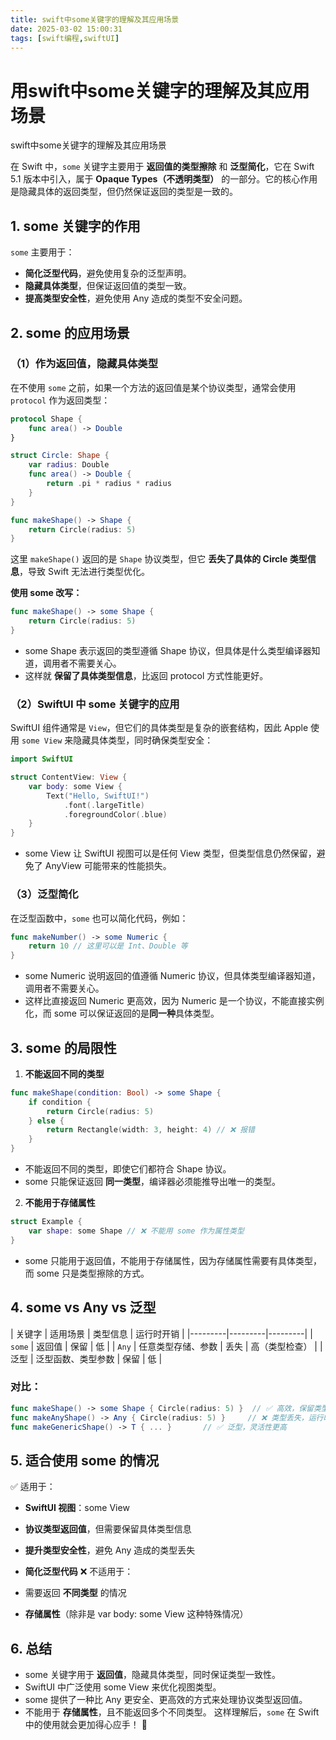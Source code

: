 ```yaml
---
title: swift中some关键字的理解及其应用场景
date: 2025-03-02 15:00:31
tags: [swift编程,swiftUI]
---
```




 # 用swift中some关键字的理解及其应用场景  
 swift中some关键字的理解及其应用场景 

 在 Swift 中，`some` 关键字主要用于 **返回值的类型擦除** 和 **泛型简化**，它在 Swift 5.1 版本中引入，属于 **Opaque Types（不透明类型）** 的一部分。它的核心作用是隐藏具体的返回类型，但仍然保证返回的类型是一致的。

## **1. some 关键字的作用**

`some` 主要用于：
<!--more-->
- **简化泛型代码**，避免使用复杂的泛型声明。
- **隐藏具体类型**，但保证返回值的类型一致。
- **提高类型安全性**，避免使用 Any 造成的类型不安全问题。
## **2. some 的应用场景**

### **（1）作为返回值，隐藏具体类型**

在不使用 `some` 之前，如果一个方法的返回值是某个协议类型，通常会使用 `protocol` 作为返回类型：

```swift
protocol Shape {
    func area() -> Double
}

struct Circle: Shape {
    var radius: Double
    func area() -> Double {
        return .pi * radius * radius
    }
}

func makeShape() -> Shape {
    return Circle(radius: 5)
}
```

这里 `makeShape()` 返回的是 `Shape` 协议类型，但它 **丢失了具体的 Circle 类型信息**，导致 Swift 无法进行类型优化。

**使用 some 改写：**

```swift
func makeShape() -> some Shape {
    return Circle(radius: 5)
}
```

- some Shape 表示返回的类型遵循 Shape 协议，但具体是什么类型编译器知道，调用者不需要关心。
- 这样就 **保留了具体类型信息**，比返回 protocol 方式性能更好。
### **（2）SwiftUI 中 some 关键字的应用**

SwiftUI 组件通常是 `View`，但它们的具体类型是复杂的嵌套结构，因此 Apple 使用 `some View` 来隐藏具体类型，同时确保类型安全：

```swift
import SwiftUI

struct ContentView: View {
    var body: some View {
        Text("Hello, SwiftUI!")
            .font(.largeTitle)
            .foregroundColor(.blue)
    }
}
```

- some View 让 SwiftUI 视图可以是任何 View 类型，但类型信息仍然保留，避免了 AnyView 可能带来的性能损失。
### **（3）泛型简化**

在泛型函数中，`some` 也可以简化代码，例如：

```swift
func makeNumber() -> some Numeric {
    return 10 // 这里可以是 Int、Double 等
}
```

- some Numeric 说明返回的值遵循 Numeric 协议，但具体类型编译器知道，调用者不需要关心。
- 这样比直接返回 Numeric 更高效，因为 Numeric 是一个协议，不能直接实例化，而 some 可以保证返回的是**同一种**具体类型。
## **3. some 的局限性**

1. **不能返回不同的类型**
```swift
func makeShape(condition: Bool) -> some Shape {
    if condition {
        return Circle(radius: 5)
    } else {
        return Rectangle(width: 3, height: 4) // ❌ 报错
    }
}
```

- 不能返回不同的类型，即使它们都符合 Shape 协议。
- some 只能保证返回 **同一类型**，编译器必须能推导出唯一的类型。
2. **不能用于存储属性**
```swift
struct Example {
    var shape: some Shape // ❌ 不能用 some 作为属性类型
}
```

- some 只能用于返回值，不能用于存储属性，因为存储属性需要有具体类型，而 some 只是类型擦除的方式。
## **4. some vs Any vs 泛型**

| 关键字 | 适用场景 | 类型信息 | 运行时开销 |
|---------|---------|---------|
| `some` | 返回值 | 保留 | 低 |
| `Any` | 任意类型存储、参数 | 丢失 | 高（类型检查） |
| 泛型 | 泛型函数、类型参数 | 保留 | 低 |

### **对比：**

```swift
func makeShape() -> some Shape { Circle(radius: 5) }  // ✅ 高效，保留类型信息
func makeAnyShape() -> Any { Circle(radius: 5) }     // ❌ 类型丢失，运行时开销大
func makeGenericShape() -> T { ... }       // ✅ 泛型，灵活性更高
```

## **5. 适合使用 some 的情况**

✅ 适用于：

- **SwiftUI 视图**：some View
- **协议类型返回值**，但需要保留具体类型信息
- **提升类型安全性**，避免 Any 造成的类型丢失
- **简化泛型代码**
❌ 不适用于：

- 需要返回 **不同类型** 的情况
- **存储属性**（除非是 var body: some View 这种特殊情况）
## **6. 总结**

- some 关键字用于 **返回值**，隐藏具体类型，同时保证类型一致性。
- SwiftUI 中广泛使用 some View 来优化视图类型。
- some 提供了一种比 Any 更安全、更高效的方式来处理协议类型返回值。
- 不能用于 **存储属性**，且不能返回多个不同类型。
这样理解后，`some` 在 Swift 中的使用就会更加得心应手！ 🚀
